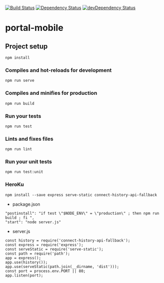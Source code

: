[![Build Status](https://travis-ci.org/CodingWorkshop/portal-mobile.svg?branch=master)](https://travis-ci.org/CodingWorkshop/portal-mobile) [![Dependency Status](https://david-dm.org/CodingWorkshop/portal-mobile.svg)](https://david-dm.org/CodingWorkshop/portal-mobile) [![devDependency Status](https://david-dm.org/CodingWorkshop/portal-mobile/dev-status.svg)](https://david-dm.org/CodingWorkshop/portal-mobile?type=dev)

# portal-mobile

## Project setup
```
npm install
```

### Compiles and hot-reloads for development
```
npm run serve
```

### Compiles and minifies for production
```
npm run build
```

### Run your tests
```
npm run test
```

### Lints and fixes files
```
npm run lint
```

### Run your unit tests
```
npm run test:unit
```

### HeroKu
```
npm install --save express serve-static connect-history-api-fallback
```

- package.json
```
"postinstall": "if test \"$NODE_ENV\" = \"production\" ; then npm run build ; fi ",
"start": "node server.js"
```

- server.js
```
const history = require('connect-history-api-fallback');
const express = require('express');
const serveStatic = require('serve-static');
const path = require('path');
app = express();
app.use(history());
app.use(serveStatic(path.join(__dirname, 'dist')));
const port = process.env.PORT || 80;
app.listen(port);
```
